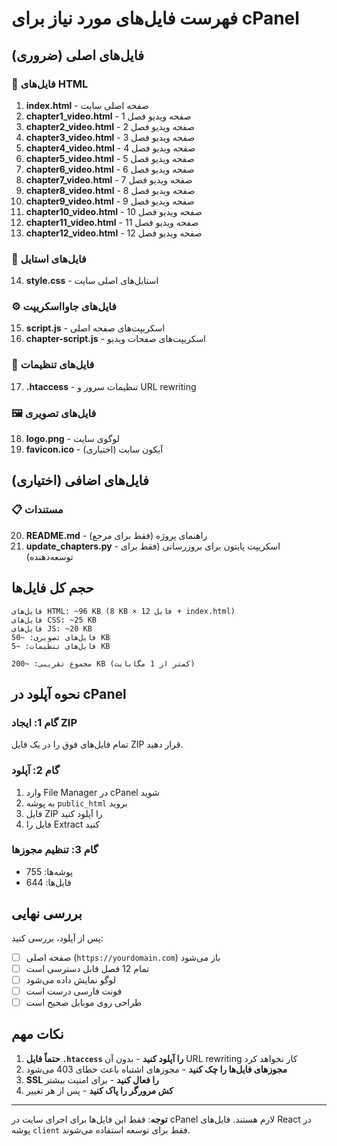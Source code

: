 # فهرست فایل‌های مورد نیاز برای cPanel

## فایل‌های اصلی (ضروری)

### 📄 فایل‌های HTML
1. **index.html** - صفحه اصلی سایت
2. **chapter1_video.html** - صفحه ویدیو فصل 1
3. **chapter2_video.html** - صفحه ویدیو فصل 2
4. **chapter3_video.html** - صفحه ویدیو فصل 3
5. **chapter4_video.html** - صفحه ویدیو فصل 4
6. **chapter5_video.html** - صفحه ویدیو فصل 5
7. **chapter6_video.html** - صفحه ویدیو فصل 6
8. **chapter7_video.html** - صفحه ویدیو فصل 7
9. **chapter8_video.html** - صفحه ویدیو فصل 8
10. **chapter9_video.html** - صفحه ویدیو فصل 9
11. **chapter10_video.html** - صفحه ویدیو فصل 10
12. **chapter11_video.html** - صفحه ویدیو فصل 11
13. **chapter12_video.html** - صفحه ویدیو فصل 12

### 🎨 فایل‌های استایل
14. **style.css** - استایل‌های اصلی سایت

### ⚙️ فایل‌های جاوااسکریپت
15. **script.js** - اسکریپت‌های صفحه اصلی
16. **chapter-script.js** - اسکریپت‌های صفحات ویدیو

### 🔧 فایل‌های تنظیمات
17. **.htaccess** - تنظیمات سرور و URL rewriting

### 🖼️ فایل‌های تصویری
18. **logo.png** - لوگوی سایت
19. **favicon.ico** - آیکون سایت (اختیاری)

## فایل‌های اضافی (اختیاری)

### 📋 مستندات
20. **README.md** - راهنمای پروژه (فقط برای مرجع)
21. **update_chapters.py** - اسکریپت پایتون برای بروزرسانی (فقط برای توسعه‌دهنده)

## حجم کل فایل‌ها

```
فایل‌های HTML: ~96 KB (8 KB × 12 فایل + index.html)
فایل‌های CSS: ~25 KB
فایل‌های JS: ~20 KB
فایل‌های تصویری: ~50 KB
فایل‌های تنظیمات: ~5 KB

مجموع تقریبی: ~200 KB (کمتر از 1 مگابایت)
```

## نحوه آپلود در cPanel

### گام 1: ایجاد ZIP
تمام فایل‌های فوق را در یک فایل ZIP قرار دهید.

### گام 2: آپلود
1. وارد File Manager در cPanel شوید
2. به پوشه `public_html` بروید
3. فایل ZIP را آپلود کنید
4. فایل را Extract کنید

### گام 3: تنظیم مجوزها
- پوشه‌ها: 755
- فایل‌ها: 644

## بررسی نهایی

پس از آپلود، بررسی کنید:
- [ ] صفحه اصلی (`https://yourdomain.com`) باز می‌شود
- [ ] تمام 12 فصل قابل دسترسی است
- [ ] لوگو نمایش داده می‌شود
- [ ] فونت فارسی درست است
- [ ] طراحی روی موبایل صحیح است

## نکات مهم

1. **حتماً فایل `.htaccess` را آپلود کنید** - بدون آن URL rewriting کار نخواهد کرد
2. **مجوزهای فایل‌ها را چک کنید** - مجوزهای اشتباه باعث خطای 403 می‌شود
3. **SSL را فعال کنید** - برای امنیت بیشتر
4. **کش مرورگر را پاک کنید** - پس از هر تغییر

---

**توجه**: فقط این فایل‌ها برای اجرای سایت در cPanel لازم هستند. فایل‌های React در پوشه `client` فقط برای توسعه استفاده می‌شوند.